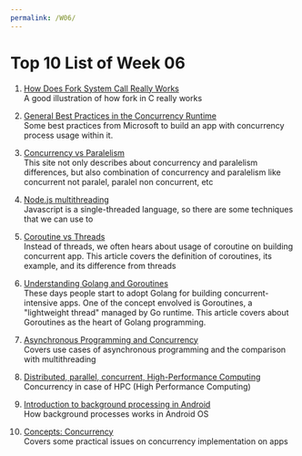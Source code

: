```yaml
---
permalink: /W06/
---
```


# Top 10 List of Week 06

1. [How Does Fork System Call Really Works](https://unix.stackexchange.com/questions/350301/how-does-fork-system-call-really-works)<br>
A good illustration of how fork in C really works

2. [General Best Practices in the Concurrency Runtime](https://docs.microsoft.com/en-us/cpp/parallel/concrt/general-best-practices-in-the-concurrency-runtime?view=msvc-160)<br>
Some best practices from Microsoft to build an app with concurrency process usage within it.

3. [Concurrency vs Paralelism](http://tutorials.jenkov.com/java-concurrency/concurrency-vs-parallelism.html)<br>
This site not only describes about concurrency and paralelism differences, but also combination of concurrency and paralelism like concurrent not paralel, paralel non concurrent, etc

4. [Node.js multithreading](https://blog.logrocket.com/node-js-multithreading-what-are-worker-threads-and-why-do-they-matter-48ab102f8b10/)<br>
Javascript is a single-threaded language, so there are some techniques that we can use to 

5. [Coroutine vs Threads](https://medium.com/androiddevelopers/bridging-the-gap-between-coroutines-jvm-threads-and-concurrency-problems-864e563bd7c)<br>
Instead of threads, we often hears about usage of coroutine on building concurrent app. This article covers the definition of coroutines, its example, and its difference from threads

6. [Understanding Golang and Goroutines](https://medium.com/technofunnel/understanding-golang-and-goroutines-72ac3c9a014d)<br>
These days people start to adopt Golang for building concurrent-intensive apps. One of the concept envolved is Goroutines, a "lightweight thread" managed by Go runtime. This article covers about Goroutines as the heart of Golang programming.

7. [Asynchronous Programming and Concurrency](https://stackoverflow.com/questions/34680985/what-is-the-difference-between-asynchronous-programming-and-multithreading)<br>
Covers use cases of asynchronous programming and the comparison with multithreading

8. [Distributed, parallel, concurrent, High-Performance Computing](https://esling.github.io/documents/Generic.6b.Concurrence.pdf)<br>
Concurrency in case of HPC (High Performance Computing)

9. [Introduction to background processing in Android](https://www.vogella.com/tutorials/AndroidBackgroundProcessing/article.htmlm)<br>
How background processes works in Android OS

10. [Concepts:  Concurrency](https://sceweb.uhcl.edu/helm/RationalUnifiedProcess/process/workflow/ana_desi/co_cncry.htm)<br>
Covers some practical issues on concurrency implementation on apps
